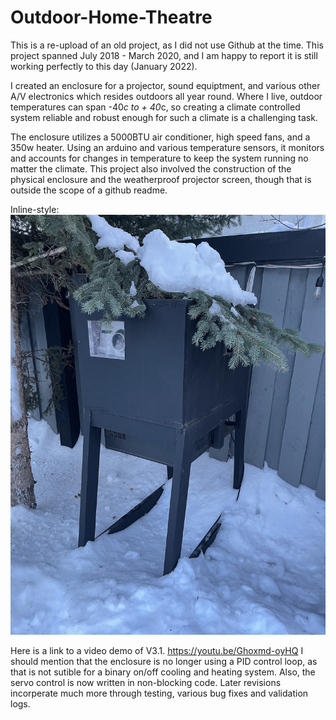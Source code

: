 # Outdoor-Home-Theatre

This is a re-upload of an old project, as I did not use Github at the time. This project spanned July 2018 - March 2020, and I am happy to report it is still working perfectly to this day (January 2022). 

I created an enclosure for a projector, sound equiptment, and various other A/V electronics which resides outdoors all year round. Where I live, outdoor temperatures can span -40*c to + 40*c, so creating a climate controlled system reliable and robust enough for such a climate is a challenging task. 

The enclosure utilizes a 5000BTU air conditioner, high speed fans, and a 350w heater. Using an arduino and various temperature sensors, it monitors and accounts for changes in temperature to keep the system running no matter the climate. This project also involved the construction of the physical enclosure and the weatherproof projector screen, though that is outside the scope of a github readme.

Inline-style: 
![alt text](https://github.com/woodepic/Outdoor-Home-Theatre/blob/main/src/enclosure.JPG "Logo Title Text 1")


Here is a link to a video demo of V3.1.
<https://youtu.be/Ghoxmd-oyHQ>
I should mention that the enclosure is no longer using a PID control loop, as that is not sutible for a binary on/off cooling and heating system.
Also, the servo control is now written in non-blocking code.
Later revisions incorperate much more through testing, various bug fixes and validation logs.

